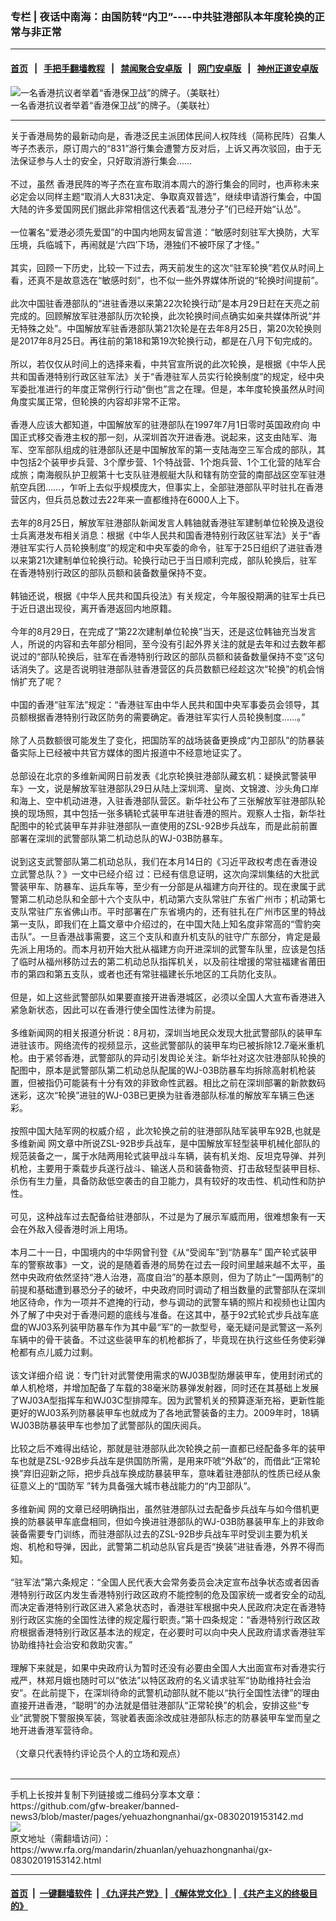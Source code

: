 ### 专栏 | 夜话中南海：由国防转“内卫”----中共驻港部队本年度轮换的正常与非正常
------------------------

#### [首页](https://github.com/gfw-breaker/banned-news3/blob/master/README.md) &nbsp;&nbsp;|&nbsp;&nbsp; [手把手翻墙教程](https://github.com/gfw-breaker/guides/wiki) &nbsp;&nbsp;|&nbsp;&nbsp; [禁闻聚合安卓版](https://github.com/gfw-breaker/bn-android) &nbsp;&nbsp;|&nbsp;&nbsp; [网门安卓版](https://github.com/oGate2/oGate) &nbsp;&nbsp;|&nbsp;&nbsp; [神州正道安卓版](https://github.com/SzzdOgate/update) 



<div id="headerimg">
 <img alt="一名香港抗议者举着“香港保卫战”的牌子。（美联社）" src="https://www.rfa.org/mandarin/zhuanlan/yehuazhongnanhai/gx-08302019153142.html/1/@@images/fffa1241-15a5-4376-b8aa-448a52c06196.jpeg" title="一名香港抗议者举着“香港保卫战”的牌子。（美联社）"/>
 <div id="headerimgcontents">
  <div id="headerimgcaption">
   <span>
    一名香港抗议者举着“香港保卫战”的牌子。（美联社）
   </span>
   <!-- zoomattribute -->
  </div>
  <!-- headerimgcaption -->
 </div>
 <!-- headerimagecontents -->
</div>

<hr/>
<div id="storytext">
 <div>
  <div class="slot_header">
  </div>
 </div>
 <p>
  关于香港局势的最新动向是，香港泛民主派团体民间人权阵线（简称民阵）召集人岑子杰表示，原订周六的“831”游行集会遭警方反对后，上诉又再次驳回，由于无法保证参与人士的安全，只好取消游行集会……
  <br/>
  <br/>
  不过，虽然 香港民阵的岑子杰在宣布取消本周六的游行集会的同时，也声称未来必定会以同样主题“取消人大831决定、争取真双普选”，继续申请游行集会，中国大陆的许多爱国网民们据此非常相信这代表着“乱港分子”们已经开始“认怂”。
  <br/>
  <br/>
  一位署名“爱港必须先爱国”的中国内地网友留言道：“敏感时刻驻军大换防，大军压境，兵临城下，再闹就是‘六四’下场，港独们不被吓尿了才怪。”
  <br/>
  <br/>
  其实，回顾一下历史，比较一下过去，两天前发生的这次“驻军轮换”若仅从时间上看，还真不是故意选在“敏感时刻”，也不似一些外界媒体所说的“轮换时间提前”。
  <br/>
  <br/>
  此次中国驻香港部队的“进驻香港以来第22次轮换行动”是本月29日赶在天亮之前 完成的。回顾解放军驻港部队历次轮换，此次轮换时间点确实如亲共媒体所说“并无特殊之处”。中国解放军驻香港部队第21次轮是在去年8月25日，第20次轮换则是2017年8月25日。再往前的第18和第19次轮换行动，都是在八月下旬完成的。
  <br/>
  <br/>
  所以，若仅仅从时间上的选择来看，中共官宣所说的此次轮换，是根据《中华人民共和国香港特别行政区驻军法》关于“香港驻军人员实行轮换制度”的规定，经中央军委批准进行的年度正常例行行动“倒也”言之在理。但是，本年度轮换虽然从时间角度实属正常，但轮换的内容却非常不正常。
  <br/>
  <br/>
  香港人应该大都知道，中国解放军的驻港部队在1997年7月1日零时英国政府向 中国正式移交香港主权的那一刻，从深圳首次开进香港。说起来，这支由陆军、海军、空军部队组成的驻港部队还是中国解放军的第一支陆海空三军合成的部队，其中包括2个装甲步兵营、3个摩步营、1个特战营、1个炮兵营、1个工化营的陆军合成旅；南海舰队护卫舰第十七支队驻港舰艇大队和辖有防空营的南部战区空军驻港航空兵团……，乍听上去似乎规模庞大，但事实上，全部驻港部队平时驻扎在香港营区内，但兵员总数过去22年来一直都维持在6000人上下。
  <br/>
  <br/>
  去年的8月25日，解放军驻港部队新闻发言人韩铀就香港驻军建制单位轮换及退役士兵离港发布相关消息：根据《中华人民共和国香港特别行政区驻军法》关于“香港驻军实行人员轮换制度”的规定和中央军委的命令，驻军于25日组织了进驻香港以来第21次建制单位轮换行动。轮换行动已于当日顺利完成，部队轮换后，驻军在香港特别行政区的部队员额和装备数量保持不变。
  <br/>
  <br/>
  韩铀还说，根据《中华人民共和国兵役法》有关规定，今年服役期满的驻军士兵已于近日退出现役，离开香港返回内地原籍。
  <br/>
  <br/>
  今年的8月29日，在完成了“第22次建制单位轮换”当天，还是这位韩铀充当发言人，所说的内容和去年部分相同，至今没有引起外界关注的就是去年和过去数年都说过的“部队轮换后，驻军在香港特别行政区的部队员额和装备数量保持不变”这句话消失了。这是否说明驻港部队驻香港营区的兵员数额已经趁这次“轮换”的机会悄悄扩充了呢？
  <br/>
  <br/>
  中国的香港“驻军法”规定：“香港驻军由中华人民共和国中央军事委员会领导，其员额根据香港特别行政区防务的需要确定。香港驻军实行人员轮换制度……。”
  <br/>
  <br/>
  除了人员数额很可能发生了变化，把国防军的战场装备更换成“内卫部队”的防暴装备实际上已经被中共官方媒体的图片报道中不经意地证实了。
  <br/>
  <br/>
  总部设在北京的多维新闻网日前发表《北京轮换驻港部队藏玄机：疑换武警装甲车》一文，说是解放军驻港部队29日从陆上深圳湾、皇岗、文锦渡、沙头角口岸和海上、空中机动进港，入驻香港部队营区。新华社公布了三张解放军驻港部队轮换的现场照，其中包括一张多辆轮式装甲车进驻香港的照片。观察人士指，新华社配图中的轮式装甲车并非驻港部队一直使用的ZSL-92B步兵战车，而是此前前置部署在深圳的武警部队第二机动总队的WJ-03B防暴车。
  <br/>
  <br/>
  说到这支武警部队第二机动总队，我们在本月14日的《习近平政权考虑在香港设立武警总队？》一文中已经介绍 过：已经有信息证明，这次向深圳集结的大批武警装甲车、防暴车、运兵车等，至少有一分部是从福建方向开往的。现在隶属于武警第二机动总队和全部十六个支队中，机动第六支队常驻广东省广州市；机动第七支队常驻广东省佛山市。平时部署在广东省境内的，还有驻扎在广州市区里的特战第一支队，即我们在上篇文章中介绍过的，在中国大陆上知名度非常高的“雪豹突击队”。一旦香港战事需要，这三个支队和直升机支队的驻守广东部分，肯定是最先派上用场的。而本月初开始大批从福建方向开进深圳的武警车队里，应该是包括了临时从福州移防过去的第二机动总队指挥机关，以及前往增援的常驻福建省莆田市的第四和第五支队，或者也还有常驻福建长乐地区的工兵防化支队。
  <br/>
  <br/>
  但是，如上这些武警部队如果要直接开进香港城区，必须以全国人大宣布香港进入紧急新状态，因此可以在香港行使全国性法律为前提。
  <br/>
  <br/>
  多维新闻网的相关报道分析说：8月初，深圳当地民众发现大批武警部队的装甲车进驻该市。网络流传的视频显示，这些武警部队的装甲车均已被拆除12.7毫米重机枪。由于紧邻香港，武警部队的异动引发舆论关注。新华社对这次驻港部队轮换的配图中，原本是武警部队第二机动总队配属的WJ-03B防暴车均拆除高射机枪装置，但被指仍可能装有十分有效的非致命性武器。相比之前在深圳部署的新款数码迷彩，这次“轮换”进驻的WJ-03B已更换为驻香港部队标准的解放军车辆三色迷彩。
  <br/>
  <br/>
  按照中国大陆军网的权威介绍 ，此次轮换之前的驻港部队陆军装甲车92B,也就是多维新闻 网文章中所说ZSL-92B步兵战车，是中国解放军轻型装甲机械化部队的规范装备之一，属于水陆两用轮式装甲战斗车辆，装有机关炮、反坦克导弹、并列机枪，主要用于乘载步兵遂行战斗、输送人员和装备物资、打击敌轻型装甲目标、杀伤有生力量，具备防敌低空袭击的自卫能力，具有较好的攻击性、机动性和防护性。
  <br/>
  <br/>
  可见，这种战车过去配备给驻港部队，不过是为了展示军威而用，很难想象有一天会在外敌入侵香港时派上用场。
  <br/>
  <br/>
  本月二十一日，中国境内的中华网曾刊登《从“受阅车”到“防暴车” 国产轮式装甲车的警察故事》一文，说的是随着香港的局势在过去一段时间里越来越不太平，虽然中央政府依然坚持“港人治港，高度自治”的基本原则，但为了防止“一国两制”的前提和基础遭到暴恐分子的破坏，中央政府同时调动了相当数量的武警部队在深圳地区待命，作为一项并不遮掩的行动，参与调动的武警车辆的照片和视频也让国内外了解了中央对于香港问题的底线与准备。在这其中，基于92式轮式步兵战车底盘的WJ03系列装甲防暴车作为其中最“军”的一款型号，毫无疑问是武警这一系列车辆中的骨干装备。不过这些装甲车的机枪都拆了，毕竟现在执行这些任务使彩弹枪都有点儿威力过剩。
  <br/>
  <br/>
  该文详细介绍 说：专门针对武警使用需求的WJ03B型防爆装甲车，使用封闭式的单人机枪塔，并增加配备了车载的38毫米防暴弹发射器，同时还在其基础上发展了WJ03A型指挥车和WJ03C型排障车。因为武警机关的预算逐渐充裕，更新性能更好的WJ03系列防暴装甲车也就成为了各地武警装备的主力。2009年时，18辆WJ03B防暴装甲车也参加了武警部队的国庆阅兵。
  <br/>
  <br/>
  比较之后不难得出结论，那就是驻港部队此次轮换之前一直都已经配备多年的装甲车也就是ZSL-92B步兵战车是供国防所需，是用来吓唬“外敌”的，而借此“正常轮换”弃旧迎新之际，把步兵战车换成防暴装甲车，意味着驻港部队的性质已经从象征意义上的“国防军 ”转为具备强大城市巷战能力的“内卫部队”。
  <br/>
  <br/>
  多维新闻 网的文章已经明确指出，虽然驻港部队过去配备步兵战车与如今借机更换的防暴装甲车底盘相同，但如今换进驻港部队的WJ-03B防暴装甲车上的非致命装备需要专门训练，而驻港部队过去的ZSL-92B步兵战车平时受训主要为机关炮、机枪和导弹，因此，武警第二机动总队官兵是否“换装”进驻香港，外界不得而知。
  <br/>
  <br/>
  “驻军法”第六条规定：“全国人民代表大会常务委员会决定宣布战争状态或者因香港特别行政区内发生香港特别行政区政府不能控制的危及国家统一或者安全的动乱而决定香港特别行政区进入紧急状态时，香港驻军根据中央人民政府决定在香港特别行政区实施的全国性法律的规定履行职责。”第十四条规定：“香港特别行政区政府根据香港特别行政区基本法的规定，在必要时可以向中央人民政府请求香港驻军协助维持社会治安和救助灾害。”
  <br/>
  <br/>
  理解下来就是，如果中央政府认为暂时还没有必要由全国人大出面宣布对香港实行戒严，林郑月娥也随时可以“依法”以特区政府的名义请求驻军“协助维持社会治安”。在此前提下，在深圳待命的武警机动部队就不能以“执行全国性法律”的理由直接开进香港，“聪明”的办法就是借驻港部队“正常轮换”的机会，安排这些“专业”武警脱下警服换军装，驾驶着表面涂改成驻港部队标志的防暴装甲车堂而皇之地开进香港军营待命。
  <br/>
  <br/>
  （文章只代表特约评论员个人的立场和观点）
  <br/>
  <br/>
 </p>
</div>

<hr/>
手机上长按并复制下列链接或二维码分享本文章：<br/>
https://github.com/gfw-breaker/banned-news3/blob/master/pages/yehuazhongnanhai/gx-08302019153142.md <br/>
<a href='https://github.com/gfw-breaker/banned-news3/blob/master/pages/yehuazhongnanhai/gx-08302019153142.md'><img src='https://github.com/gfw-breaker/banned-news3/blob/master/pages/yehuazhongnanhai/gx-08302019153142.md.png'/></a> <br/>
原文地址（需翻墙访问）：https://www.rfa.org/mandarin/zhuanlan/yehuazhongnanhai/gx-08302019153142.html


------------------------
#### [首页](https://github.com/gfw-breaker/banned-news3/blob/master/README.md) &nbsp;|&nbsp; [一键翻墙软件](https://github.com/gfw-breaker/nogfw/blob/master/README.md) &nbsp;| [《九评共产党》](https://github.com/gfw-breaker/9ping.md/blob/master/README.md#九评之一评共产党是什么) | [《解体党文化》](https://github.com/gfw-breaker/jtdwh.md/blob/master/README.md) | [《共产主义的终极目的》](https://github.com/gfw-breaker/gczydzjmd.md/blob/master/README.md)


<img src='http://gfw-breaker.win/banned-news3/pages/yehuazhongnanhai/gx-08302019153142.md' width='0px' height='0px'/>